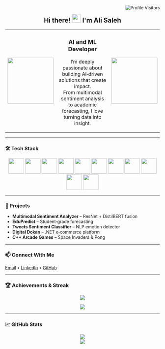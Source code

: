 <!-- Profile Visits -->
<a href="https://komarev.com/ghpvc/?username=hafizalisaleh">
  <img align="right" src="https://komarev.com/ghpvc/?username=hafizalisaleh&label=Visitors&color=0e75b6&style=flat" alt="Profile Visitors" />
</a>

<!-- Intro Message -->
<h2 align="center">
  Hi there! <img src="https://media.giphy.com/media/hvRJCLFzcasrR4ia7z/giphy.gif" width="28"> I'm Ali Saleh
</h2>

<!-- Table with Graph GIFs -->
<table>
  <tr>
    <td><img src="https://media.giphy.com/media/VxbvpfaTTo3le/giphy.gif" width="150px"></td>
    <td align="center">
      <h3>AI and ML Developer</h3>
      <p>
        I’m deeply passionate about building AI‑driven solutions that create impact.<br>
        From multimodal sentiment analysis to academic forecasting, I love turning data into insight.
      </p>
    </td>
    <td><img src="https://media.giphy.com/media/3o6ZtaO9BZHcOjmErm/giphy.gif" width="150px"></td>
  </tr>
</table>

---

### 🛠️ Tech Stack
<div align="center">
  <img src="https://techstack-generator.vercel.app/html-icon.svg"   width="50"/>
  <img src="https://techstack-generator.vercel.app/css-icon.svg"    width="50"/>
  <img src="https://techstack-generator.vercel.app/js-icon.svg"     width="50"/>
  <img src="https://techstack-generator.vercel.app/react-icon.svg"  width="50"/>
  <img src="https://techstack-generator.vercel.app/python-icon.svg" width="50"/>
  <img src="https://techstack-generator.vercel.app/cpp-icon.svg"    width="50"/>
  <img src="https://techstack-generator.vercel.app/csharp-icon.svg" width="50"/>
  <img src="https://techstack-generator.vercel.app/django-icon.svg" width="50"/>
  <img src="https://techstack-generator.vercel.app/mysql-icon.svg"  width="50"/>
  <img src="https://techstack-generator.vercel.app/docker-icon.svg" width="50"/>
  <img src="https://techstack-generator.vercel.app/github-icon.svg" width="50"/>
</div>

---

### 📌 Projects
- **Multimodal Sentiment Analyzer** – ResNet + DistilBERT fusion  
- **EduPredict** – Student‑grade forecasting  
- **Tweets Sentiment Classifier** – NLP emotion detector  
- **Digital Dokan** – .NET e‑commerce platform  
- **C++ Arcade Games** – Space Invaders & Pong

---

### 📫 Connect With Me
[Email](mailto:alisaleh7214@gmail.com) • [LinkedIn](https://www.linkedin.com/in/hafiz-ali-saleh-823027254) • [GitHub](https://github.com/hafizalisaleh)

---

### 🏆 Achievements & Streak

<p align="center">
  <img src="https://github-profile-trophy.vercel.app/?username=hafizalisaleh&theme=matrix&no-frame=true&row=1&column=4" />
</p>

<p align="center">
  <img src="https://github-readme-streak-stats.herokuapp.com/?user=hafizalisaleh&theme=radical&border=7F3FBF&background=0D1117" />
</p>

---

### 📈 GitHub Stats
<p align="center">
  <img src="https://github-readme-stats.vercel.app/api?username=hafizalisaleh&show_icons=true&theme=tokyonight" /><br>
  <img src="https://github-readme-stats.vercel.app/api/top-langs/?username=hafizalisaleh&layout=compact&theme=tokyonight" />
</p>
